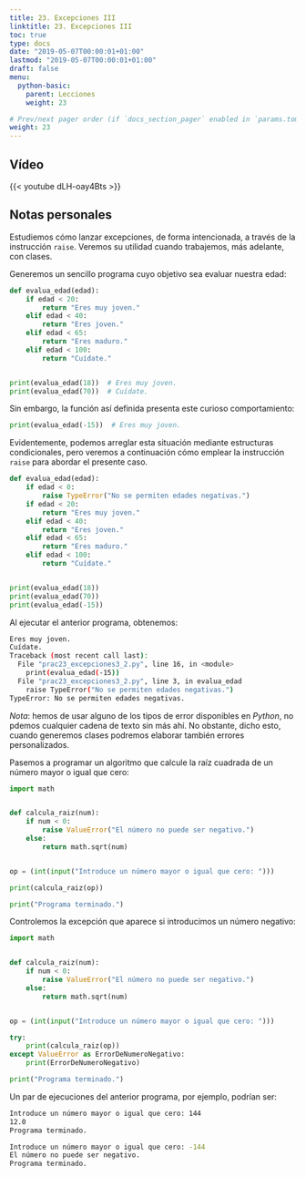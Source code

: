```yaml
---
title: 23. Excepciones III
linktitle: 23. Excepciones III
toc: true
type: docs
date: "2019-05-07T00:00:01+01:00"
lastmod: "2019-05-07T00:00:01+01:00"
draft: false
menu:
  python-basic:
    parent: Lecciones
    weight: 23

# Prev/next pager order (if `docs_section_pager` enabled in `params.toml`)
weight: 23
---
```


## Vídeo

{{< youtube dLH-oay4Bts >}}

## Notas personales

Estudiemos cómo lanzar excepciones, de forma intencionada, a través de la instrucción `raise`. Veremos su utilidad cuando trabajemos, más adelante, con clases.

Generemos un sencillo programa cuyo objetivo sea evaluar nuestra edad:

```python
def evalua_edad(edad):
    if edad < 20:
        return "Eres muy joven."
    elif edad < 40:
        return "Eres joven."
    elif edad < 65:
        return "Eres maduro."
    elif edad < 100:
        return "Cuídate."


print(evalua_edad(18))  # Eres muy joven.
print(evalua_edad(70))  # Cuídate.
```

Sin embargo, la función así definida presenta este curioso comportamiento:

```python
print(evalua_edad(-15))  # Eres muy joven.
```

Evidentemente, podemos arreglar esta situación mediante estructuras condicionales, pero veremos a continuación cómo emplear la instrucción `raise` para abordar el presente caso.

```python
def evalua_edad(edad):
    if edad < 0:
        raise TypeError("No se permiten edades negativas.")
    if edad < 20:
        return "Eres muy joven."
    elif edad < 40:
        return "Eres joven."
    elif edad < 65:
        return "Eres maduro."
    elif edad < 100:
        return "Cuídate."


print(evalua_edad(18))
print(evalua_edad(70))
print(evalua_edad(-15))
```

Al ejecutar el anterior programa, obtenemos:

```bash
Eres muy joven.
Cuídate.
Traceback (most recent call last):
  File "prac23_excepciones3_2.py", line 16, in <module>
    print(evalua_edad(-15))
  File "prac23_excepciones3_2.py", line 3, in evalua_edad
    raise TypeError("No se permiten edades negativas.")
TypeError: No se permiten edades negativas.
```

*Nota*: hemos de usar alguno de los tipos de error disponibles en *Python*, no pdemos cualquier cadena de texto sin más ahí. No obstante, dicho esto, cuando generemos clases podremos elaborar también errores personalizados.

Pasemos a programar un algoritmo que calcule la raíz cuadrada de un número mayor o igual que cero:

```python
import math


def calcula_raiz(num):
    if num < 0:
        raise ValueError("El número no puede ser negativo.")
    else:
        return math.sqrt(num)


op = (int(input("Introduce un número mayor o igual que cero: ")))

print(calcula_raiz(op))

print("Programa terminado.")
```

Controlemos la excepción que aparece si introducimos un número negativo:

```python
import math


def calcula_raiz(num):
    if num < 0:
        raise ValueError("El número no puede ser negativo.")
    else:
        return math.sqrt(num)


op = (int(input("Introduce un número mayor o igual que cero: ")))

try:
    print(calcula_raiz(op))
except ValueError as ErrorDeNumeroNegativo:
    print(ErrorDeNumeroNegativo)

print("Programa terminado.")
```

Un par de ejecuciones del anterior programa, por ejemplo, podrían ser:

```bash
Introduce un número mayor o igual que cero: 144
12.0
Programa terminado.
```

```bash
Introduce un número mayor o igual que cero: -144
El número no puede ser negativo.
Programa terminado.
```
